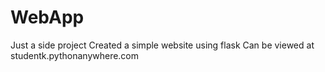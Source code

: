 # WebApp
Just a side project 
Created a simple website using flask 
Can be viewed at studentk.pythonanywhere.com
